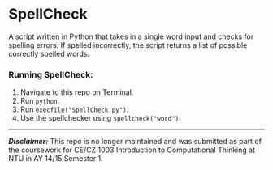 # SpellCheck

A script written in Python that takes in a single word input and checks for spelling errors. If spelled incorrectly, the script returns a list of possible correctly spelled words.

### Running **SpellCheck**:

1. Navigate to this repo on Terminal.
2. Run `python`.
3. Run `execfile("SpellCheck.py")`.
4. Use the spellchecker using `spellcheck("word")`.

****

***Disclaimer:*** This repo is no longer maintained and was submitted as part of the coursework for CE/CZ 1003 Introduction to Computational Thinking at NTU in AY 14/15 Semester 1.
